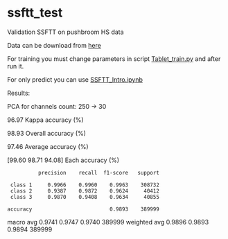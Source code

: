 # ssftt_test
Validation SSFTT on pushbroom HS data

Data can be download from [here](https://storage.ai.ssau.ru/s/27ff2tYjf9nxEKx?path=%2Fdata%2Fdata%2Ftablet)

For training you must change parameters in script [Tablet_train.py](https://github.com/f-neumann77/ssftt_test/blob/main/Tablet_train.py) and after run it. 

For only predict you can use [SSFTT_Intro.ipynb](https://github.com/f-neumann77/ssftt_test/blob/main/SSFTT_Intro.ipynb)

Results:

PCA for channels count: 250 -> 30


96.97 Kappa accuracy (%)

98.93 Overall accuracy (%)

97.46 Average accuracy (%)

[99.60 98.71 94.08] Each accuracy (%)

              precision    recall  f1-score   support

     class 1     0.9966    0.9960    0.9963    308732
     class 2     0.9387    0.9872    0.9624     40412
     class 3     0.9870    0.9408    0.9634     40855

    accuracy                         0.9893    389999
   macro avg     0.9741    0.9747    0.9740    389999
weighted avg     0.9896    0.9893    0.9894    389999

